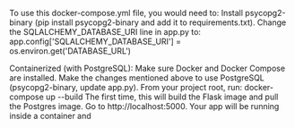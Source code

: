 To use this docker-compose.yml file, you would need to:
Install psycopg2-binary (pip install psycopg2-binary and add it to requirements.txt).
Change the SQLALCHEMY_DATABASE_URI line in app.py to:
app.config['SQLALCHEMY_DATABASE_URI'] = os.environ.get('DATABASE_URL')

Containerized (with PostgreSQL):
Make sure Docker and Docker Compose are installed.
Make the changes mentioned above to use PostgreSQL (psycopg2-binary, update app.py).
From your project root, run: docker-compose up --build
The first time, this will build the Flask image and pull the Postgres image.
Go to http://localhost:5000. Your app will be running inside a container and